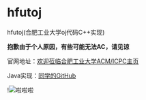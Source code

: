 # hfutoj
hfutoj(合肥工业大学oj代码C++实现)

**抱歉由于个人原因，有些可能无法AC，请见谅**

官网地址：[欢迎莅临合肥工业大学ACM/ICPC主页](http://acm.hfut.edu.cn/) 

Java实现：[同学的GitHub](https://github.com/KivenLing/HFUTOJ) 

!![啦啦啦](123)